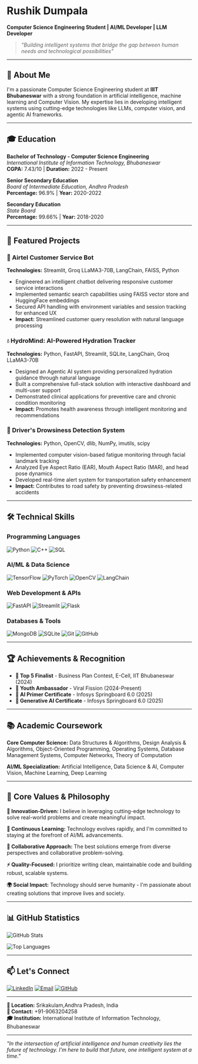 # Rushik Dumpala

**Computer Science Engineering Student | AI/ML Developer | LLM Developer**

> *"Building intelligent systems that bridge the gap between human needs and technological possibilities"*

---

## 🎯 About Me

I'm a passionate Computer Science Engineering student at **IIIT Bhubaneswar** with a strong foundation in artificial intelligence, machine learning and Computer Vision. My expertise lies in developing intelligent systems using cutting-edge technologies like LLMs, computer vision, and agentic AI frameworks.


---

## 🎓 Education

**Bachelor of Technology - Computer Science Engineering**  
*International Institute of Information Technology, Bhubaneswar*  
**CGPA:** 7.43/10 | **Duration:** 2022 - Present

**Senior Secondary Education**  
*Board of Intermediate Education, Andhra Pradesh*  
**Percentage:** 96.9% | **Year:** 2020-2022

**Secondary Education**  
*State Board*  
**Percentage:** 99.66% | **Year:** 2018-2020

---

## 🚀 Featured Projects

### 🤖 Airtel Customer Service Bot
**Technologies:** Streamlit, Groq LLaMA3-70B, LangChain, FAISS, Python

- Engineered an intelligent chatbot delivering responsive customer service interactions
- Implemented semantic search capabilities using FAISS vector store and HuggingFace embeddings
- Secured API handling with environment variables and session tracking for enhanced UX
- **Impact:** Streamlined customer query resolution with natural language processing

### 💧 HydroMind: AI-Powered Hydration Tracker
**Technologies:** Python, FastAPI, Streamlit, SQLite, LangChain, Groq LLaMA3-70B

- Designed an Agentic AI system providing personalized hydration guidance through natural language
- Built a comprehensive full-stack solution with interactive dashboard and multi-user support
- Demonstrated clinical applications for preventive care and chronic condition monitoring
- **Impact:** Promotes health awareness through intelligent monitoring and recommendations

### 🚗 Driver's Drowsiness Detection System
**Technologies:** Python, OpenCV, dlib, NumPy, imutils, scipy

- Implemented computer vision-based fatigue monitoring through facial landmark tracking
- Analyzed Eye Aspect Ratio (EAR), Mouth Aspect Ratio (MAR), and head pose dynamics
- Developed real-time alert system for transportation safety enhancement
- **Impact:** Contributes to road safety by preventing drowsiness-related accidents

---

## 🛠️ Technical Skills

### Programming Languages
![Python](https://img.shields.io/badge/Python-3776AB?style=for-the-badge&logo=python&logoColor=white)
![C++](https://img.shields.io/badge/C++-00599C?style=for-the-badge&logo=cplusplus&logoColor=white)
![SQL](https://img.shields.io/badge/SQL-4479A1?style=for-the-badge&logo=mysql&logoColor=white)

### AI/ML & Data Science
![TensorFlow](https://img.shields.io/badge/TensorFlow-FF6F00?style=for-the-badge&logo=tensorflow&logoColor=white)
![PyTorch](https://img.shields.io/badge/PyTorch-EE4C2C?style=for-the-badge&logo=pytorch&logoColor=white)
![OpenCV](https://img.shields.io/badge/OpenCV-5C3EE8?style=for-the-badge&logo=opencv&logoColor=white)
![LangChain](https://img.shields.io/badge/LangChain-1C3C3C?style=for-the-badge&logo=langchain&logoColor=white)

### Web Development & APIs
![FastAPI](https://img.shields.io/badge/FastAPI-009688?style=for-the-badge&logo=fastapi&logoColor=white)
![Streamlit](https://img.shields.io/badge/Streamlit-FF4B4B?style=for-the-badge&logo=streamlit&logoColor=white)
![Flask](https://img.shields.io/badge/Flask-000000?style=for-the-badge&logo=flask&logoColor=white)

### Databases & Tools
![MongoDB](https://img.shields.io/badge/MongoDB-47A248?style=for-the-badge&logo=mongodb&logoColor=white)
![SQLite](https://img.shields.io/badge/SQLite-003B57?style=for-the-badge&logo=sqlite&logoColor=white)
![Git](https://img.shields.io/badge/Git-F05032?style=for-the-badge&logo=git&logoColor=white)
![GitHub](https://img.shields.io/badge/GitHub-181717?style=for-the-badge&logo=github&logoColor=white)

---

## 🏆 Achievements & Recognition

- **🥇 Top 5 Finalist** - Business Plan Contest, E-Cell, IIT Bhubaneswar (2024)
- **🌟 Youth Ambassador** - Viral Fission (2024-Present)
- **📜 AI Primer Certificate** - Infosys Springboard 6.0 (2025)
- **📜 Generative AI Certificate** - Infosys Springboard 6.0 (2025)

---

## 📚 Academic Coursework

**Core Computer Science:** Data Structures & Algorithms, Design Analysis & Algorithms, Object-Oriented Programming, Operating Systems, Database Management Systems, Computer Networks, Theory of Computation

**AI/ML Specialization:** Artificial Intelligence, Data Science & AI, Computer Vision, Machine Learning, Deep Learning

---

## 💭 Core Values & Philosophy

**🎯 Innovation-Driven:** I believe in leveraging cutting-edge technology to solve real-world problems and create meaningful impact.

**🌱 Continuous Learning:** Technology evolves rapidly, and I'm committed to staying at the forefront of AI/ML advancements.

**🤝 Collaborative Approach:** The best solutions emerge from diverse perspectives and collaborative problem-solving.

**⚡ Quality-Focused:** I prioritize writing clean, maintainable code and building robust, scalable systems.

**🌍 Social Impact:** Technology should serve humanity - I'm passionate about creating solutions that improve lives and society.

---

## 📊 GitHub Statistics

![GitHub Stats](https://github-readme-stats.vercel.app/api?username=rushikdumpala&show_icons=true&theme=dark&hide_border=true)

![Top Languages](https://github-readme-stats.vercel.app/api/top-langs/?username=rushikdumpala&layout=compact&theme=dark&hide_border=true)

---

## 📫 Let's Connect

[![LinkedIn](https://img.shields.io/badge/LinkedIn-0A66C2?style=for-the-badge&logo=linkedin&logoColor=white)](https://www.linkedin.com/in/rushik-dumpala-876969270)
[![Email](https://img.shields.io/badge/Email-D14836?style=for-the-badge&logo=gmail&logoColor=white)](mailto:rushikdumpala2809@gmail.com)
[![GitHub](https://img.shields.io/badge/GitHub-181717?style=for-the-badge&logo=github&logoColor=white)](https://github.com/rushikram)

---

**📍 Location:** Srikakulam,Andhra Pradesh, India  
**📱 Contact:** +91-9063204258  
**🎓 Institution:** International Institute of Information Technology, Bhubaneswar

---

*"In the intersection of artificial intelligence and human creativity lies the future of technology. I'm here to build that future, one intelligent system at a time."*
